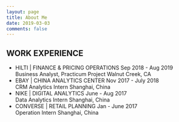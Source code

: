 ```yaml
---
layout: page
title: About Me
date: 2019-03-03
comments: false
---
```



## WORK EXPERIENCE
* HILTI | FINANCE & PRICING OPERATIONS                                            Sep 2018 - Aug 2019                                     
  Business Analyst, Practicum Project                                             Walnut Creek, CA
* EBAY | CHINA ANALYTICS CENTER                                                   Nov 2017 - July 2018                                     
  CRM Analytics Intern                                                            Shanghai, China
* NIKE | DIGITAL ANALYTICS                                                        June - Aug 2017                                     
  Data Analytics Intern                                                           Shanghai, China
* CONVERSE | RETAIL PLANNING                                                      Jan - June 2017                                       
  Operation Intern                                                                Shanghai, China

